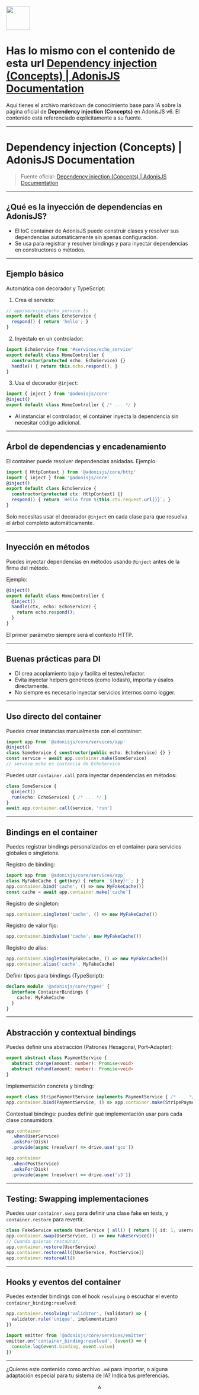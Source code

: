 <img src="https://r2cdn.perplexity.ai/pplx-full-logo-primary-dark%402x.png" style="height:64px;margin-right:32px"/>

# Has lo mismo con el contenido de esta url  [Dependency injection (Concepts) | AdonisJS Documentation](https://docs.adonisjs.com/guides/concepts/dependency-injection)

Aquí tienes el archivo markdown de conocimiento base para IA sobre la página oficial de **Dependency injection (Concepts)** en AdonisJS v6. El contenido está referenciado explícitamente a su fuente.

***

# Dependency injection (Concepts) | AdonisJS Documentation

> Fuente oficial: [Dependency injection (Concepts) | AdonisJS Documentation](https://docs.adonisjs.com/guides/concepts/dependency-injection)

***

## ¿Qué es la inyección de dependencias en AdonisJS?

- El IoC container de AdonisJS puede construir clases y resolver sus dependencias automáticamente sin apenas configuración.
- Se usa para registrar y resolver bindings y para inyectar dependencias en constructores o métodos.

***

## Ejemplo básico

Automática con decorador y TypeScript:

1. Crea el servicio:

```ts
// app/services/echo_service.ts
export default class EchoService {
  respond() { return 'hello'; }
}
```

2. Inyéctalo en un controlador:

```ts
import EchoService from '#services/echo_service'
export default class HomeController {
  constructor(protected echo: EchoService) {}
  handle() { return this.echo.respond(); }
}
```

3. Usa el decorador `@inject`:

```ts
import { inject } from '@adonisjs/core'
@inject()
export default class HomeController { /* ... */ }
```


- Al instanciar el controlador, el container inyecta la dependencia sin necesitar código adicional.

***

## Árbol de dependencias y encadenamiento

El container puede resolver dependencias anidadas. Ejemplo:

```ts
import { HttpContext } from '@adonisjs/core/http'
import { inject } from '@adonisjs/core'
@inject()
export default class EchoService {
  constructor(protected ctx: HttpContext) {}
  respond() { return `Hello from ${this.ctx.request.url()}`; }
}
```

Solo necesitas usar el decorador `@inject` en cada clase para que resuelva el árbol completo automáticamente.

***

## Inyección en métodos

Puedes inyectar dependencias en métodos usando `@inject` antes de la firma del método.

Ejemplo:

```ts
@inject()
export default class HomeController {
  @inject()
  handle(ctx, echo: EchoService) {
    return echo.respond();
  }
}
```

El primer parámetro siempre será el contexto HTTP.

***

## Buenas prácticas para DI

- DI crea acoplamiento bajo y facilita el testeo/refactor.
- Evita inyectar helpers genéricos (como lodash), importa y úsalos directamente.
- No siempre es necesario inyectar servicios internos como logger.

***

## Uso directo del container

Puedes crear instancias manualmente con el container:

```ts
import app from '@adonisjs/core/services/app'
@inject()
class SomeService { constructor(public echo: EchoService) {} }
const service = await app.container.make(SomeService)
// service.echo es instancia de EchoService
```

Puedes usar `container.call` para inyectar dependencias en métodos:

```ts
class SomeService {
  @inject()
  run(echo: EchoService) { /* ... */ }
}
await app.container.call(service, 'run')
```


***

## Bindings en el container

Puedes registrar bindings personalizados en el container para servicios globales o singletons.

Registro de binding:

```ts
import app from '@adonisjs/core/services/app'
class MyFakeCache { get(key) { return `${key}!`; } }
app.container.bind('cache', () => new MyFakeCache())
const cache = await app.container.make('cache')
```

Registro de singleton:

```ts
app.container.singleton('cache', () => new MyFakeCache())
```

Registro de valor fijo:

```ts
app.container.bindValue('cache', new MyFakeCache())
```

Registro de alias:

```ts
app.container.singleton(MyFakeCache, () => new MyFakeCache())
app.container.alias('cache', MyFakeCache)
```

Definir tipos para bindings (TypeScript):

```ts
declare module '@adonisjs/core/types' {
  interface ContainerBindings {
    cache: MyFakeCache
  }
}
```


***

## Abstracción y contextual bindings

Puedes definir una abstracción (Patrones Hexagonal, Port-Adapter):

```ts
export abstract class PaymentService {
  abstract charge(amount: number): Promise<void>
  abstract refund(amount: number): Promise<void>
}
```

Implementación concreta y binding:

```ts
export class StripePaymentService implements PaymentService { /* ... */ }
app.container.bind(PaymentService, () => app.container.make(StripePaymentService))
```

Contextual bindings: puedes definir qué implementación usar para cada clase consumidora.

```ts
app.container
  .when(UserService)
  .asksFor(Disk)
  .provide(async (resolver) => drive.use('gcs'))

app.container
  .when(PostService)
  .asksFor(Disk)
  .provide(async (resolver) => drive.use('s3'))
```


***

## Testing: Swapping implementaciones

Puedes usar `container.swap` para definir una clase fake en tests, y `container.restore` para revertir.

```ts
class FakeService extends UserService { all() { return [{ id: 1, username: 'virk' }]; } }
app.container.swap(UserService, () => new FakeService())
// Cuando quieras restaurar:
app.container.restore(UserService)
app.container.restoreAll([UserService, PostService])
app.container.restoreAll()
```


***

## Hooks y eventos del container

Puedes extender bindings con el hook `resolving` o escuchar el evento `container_binding:resolved`:

```ts
app.container.resolving('validator', (validator) => {
  validator.rule('unique', implementation)
})

import emitter from '@adonisjs/core/services/emitter'
emitter.on('container_binding:resolved', (event) => {
  console.log(event.binding, event.value)
})
```


***

¿Quieres este contenido como archivo `.md` para importar, o alguna adaptación especial para tu sistema de IA? Indica tus preferencias.

<div style="text-align: center">⁂</div>

[^1]: https://docs.adonisjs.com/guides/concepts/dependency-injection


